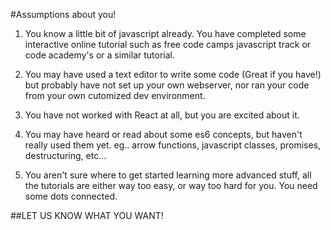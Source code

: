 #Assumptions about you!

1. You know a little bit of javascript already. You have completed some interactive online tutorial such as free code camps javascript track or code academy's or a similar tutorial.

2. You may have used a text editor to write some code (Great if you have!) but probably have not set up your own webserver, nor ran your code from your own cutomized dev environment.

3. You have not worked with React at all, but you are excited about it.

4. You may have heard or read about some es6 concepts, but haven't really used them yet. eg.. arrow functions, javascript classes, promises, destructuring, etc...

5. You aren't sure where to get started learning more advanced stuff, all the tutorials are either way too easy, or way too hard for you. You need some dots connected.

##LET US KNOW WHAT YOU WANT! 
